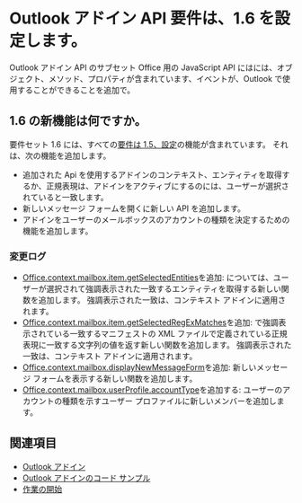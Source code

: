 # <a name="outlook-add-in-api-requirement-set-16"></a>Outlook アドイン API 要件は、1.6 を設定します。

Outlook アドイン API のサブセット Office 用の JavaScript API にはには、オブジェクト、メソッド、プロパティが含まれています、イベントが、Outlook で使用することができることを追加で。

## <a name="whats-new-in-16"></a>1.6 の新機能は何ですか。

要件セット 1.6 には、すべての[要件は 1.5、設定](../requirement-set-1.5/outlook-requirement-set-1.5.md)の機能が含まれています。 それは、次の機能を追加します。

- 追加された Api を使用するアドインのコンテキスト、エンティティを取得するか、正規表現は、アドインをアクティブにするのには、ユーザーが選択されていると一致します。
- 新しいメッセージ フォームを開くに新しい API を追加します。
- アドインをユーザーのメールボックスのアカウントの種類を決定するための機能を追加します。

### <a name="change-log"></a>変更ログ

- [Office.context.mailbox.item.getSelectedEntities](office.context.mailbox.item.md#getselectedentities--entitiesjavascriptapioutlook16officeentities)を追加: については、ユーザーが選択されて強調表示された一致するエンティティを取得する新しい関数を追加します。 強調表示された一致は、コンテキスト アドインに適用されます。
- [Office.context.mailbox.item.getSelectedRegExMatches](office.context.mailbox.item.md#getselectedregexmatches--object)を追加: で強調表示されている一致するマニフェストの XML ファイルで定義されている正規表現に一致する文字列の値を返す新しい関数を追加します。 強調表示された一致は、コンテキスト アドインに適用されます。
- [Office.context.mailbox.displayNewMessageForm](office.context.mailbox.md#displaynewmessageformparameters)を追加: 新しいメッセージ フォームを表示する新しい関数を追加します。
- [Office.context.mailbox.userProfile.accountType](office.context.mailbox.userprofile.md#accounttype-string)を追加する: ユーザーのアカウントの種類を示すユーザー プロファイルに新しいメンバーを追加します。

## <a name="see-also"></a>関連項目

- [Outlook アドイン](https://docs.microsoft.com/outlook/add-ins/)
- [Outlook アドインのコード サンプル](https://developer.microsoft.com/outlook/gallery/?filterBy=Outlook,Samples,Add-ins)
- [作業の開始](https://docs.microsoft.com/outlook/add-ins/quick-start)